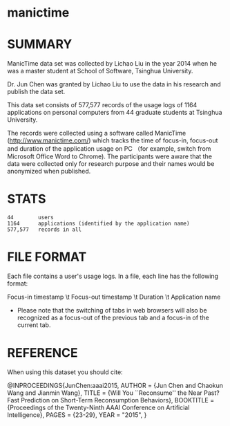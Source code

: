 # manictime
SUMMARY 
=============================================

ManicTime data set was collected by Lichao Liu in the year 2014 when he was a master student 
at School of Software, Tsinghua University. 

Dr. Jun Chen was granted by Lichao Liu to use the data in his research and publish the data set.

This data set consists of 577,577 records of the usage logs of 1164 applications on personal computers from 44 graduate students at Tsinghua University.

The records were collected using a software called ManicTime (http://www.manictime.com/) which tracks the time of focus-in, focus-out and duration of the application usage on PC （for example, switch from Microsoft Office Word to Chrome). The participants were aware that the data were collected only for research purpose and their names would be anonymized when published.


STATS
=============================================

    44        users
    1164      applications (identified by the application name)
    577,577   records in all


FILE FORMAT
=============================================

Each file contains a user's usage logs.
In a file, each line has the following format:

Focus-in timestamp \t Focus-out timestamp \t Duration \t Application name

* Please note that the switching of tabs in web browsers will also be recognized as a focus-out of the previous tab and a focus-in of the current tab.
 

REFERENCE 
=============================================

When using this dataset you should cite:

@INPROCEEDINGS{JunChen:aaai2015,
  AUTHOR = {Jun Chen and Chaokun Wang and Jianmin Wang},
  TITLE = {Will You ``Reconsume'' the Near Past? Fast Prediction on Short-Term Reconsumption Behaviors},
  BOOKTITLE = {Proceedings of the Twenty-Ninth AAAI Conference on Artificial Intelligence},
  PAGES = {23-29},
  YEAR = "2015",
} 
